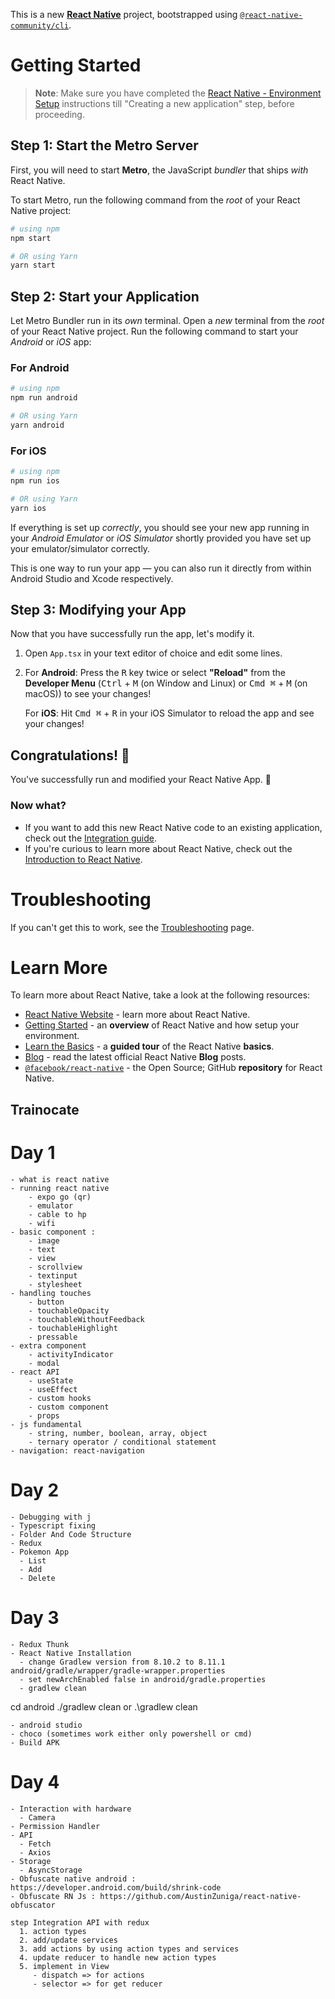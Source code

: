This is a new [**React Native**](https://reactnative.dev) project, bootstrapped using [`@react-native-community/cli`](https://github.com/react-native-community/cli).

# Getting Started

>**Note**: Make sure you have completed the [React Native - Environment Setup](https://reactnative.dev/docs/environment-setup) instructions till "Creating a new application" step, before proceeding.

## Step 1: Start the Metro Server

First, you will need to start **Metro**, the JavaScript _bundler_ that ships _with_ React Native.

To start Metro, run the following command from the _root_ of your React Native project:

```bash
# using npm
npm start

# OR using Yarn
yarn start
```

## Step 2: Start your Application

Let Metro Bundler run in its _own_ terminal. Open a _new_ terminal from the _root_ of your React Native project. Run the following command to start your _Android_ or _iOS_ app:

### For Android

```bash
# using npm
npm run android

# OR using Yarn
yarn android
```

### For iOS

```bash
# using npm
npm run ios

# OR using Yarn
yarn ios
```

If everything is set up _correctly_, you should see your new app running in your _Android Emulator_ or _iOS Simulator_ shortly provided you have set up your emulator/simulator correctly.

This is one way to run your app — you can also run it directly from within Android Studio and Xcode respectively.

## Step 3: Modifying your App

Now that you have successfully run the app, let's modify it.

1. Open `App.tsx` in your text editor of choice and edit some lines.
2. For **Android**: Press the <kbd>R</kbd> key twice or select **"Reload"** from the **Developer Menu** (<kbd>Ctrl</kbd> + <kbd>M</kbd> (on Window and Linux) or <kbd>Cmd ⌘</kbd> + <kbd>M</kbd> (on macOS)) to see your changes!

   For **iOS**: Hit <kbd>Cmd ⌘</kbd> + <kbd>R</kbd> in your iOS Simulator to reload the app and see your changes!

## Congratulations! :tada:

You've successfully run and modified your React Native App. :partying_face:

### Now what?

- If you want to add this new React Native code to an existing application, check out the [Integration guide](https://reactnative.dev/docs/integration-with-existing-apps).
- If you're curious to learn more about React Native, check out the [Introduction to React Native](https://reactnative.dev/docs/getting-started).

# Troubleshooting

If you can't get this to work, see the [Troubleshooting](https://reactnative.dev/docs/troubleshooting) page.

# Learn More

To learn more about React Native, take a look at the following resources:

- [React Native Website](https://reactnative.dev) - learn more about React Native.
- [Getting Started](https://reactnative.dev/docs/environment-setup) - an **overview** of React Native and how setup your environment.
- [Learn the Basics](https://reactnative.dev/docs/getting-started) - a **guided tour** of the React Native **basics**.
- [Blog](https://reactnative.dev/blog) - read the latest official React Native **Blog** posts.
- [`@facebook/react-native`](https://github.com/facebook/react-native) - the Open Source; GitHub **repository** for React Native.



## Trainocate
# Day 1
```
- what is react native 
- running react native
    - expo go (qr)
    - emulator
    - cable to hp
    - wifi
- basic component : 
    - image
    - text
    - view
    - scrollview
    - textinput
    - stylesheet
- handling touches
    - button
    - touchableOpacity
    - touchableWithoutFeedback
    - touchableHighlight
    - pressable
- extra component
    - activityIndicator
    - modal
- react API
    - useState
    - useEffect
    - custom hooks
    - custom component
    - props
- js fundamental
    - string, number, boolean, array, object
    - ternary operator / conditional statement
- navigation: react-navigation 
```

# Day 2
```
- Debugging with j
- Typescript fixing
- Folder And Code Structure
- Redux
- Pokemon App
  - List
  - Add
  - Delete
```


# Day 3
```
- Redux Thunk
- React Native Installation
  - change Gradlew version from 8.10.2 to 8.11.1 android/gradle/wrapper/gradle-wrapper.properties
  - set newArchEnabled false in android/gradle.properties
  - gradlew clean
  ```
  cd android
  ./gradlew clean or .\gradlew clean
  ```
  - android studio
  - choco (sometimes work either only powershell or cmd)
- Build APK
```


# Day 4
```
- Interaction with hardware
  - Camera
- Permission Handler
- API
  - Fetch
  - Axios
- Storage
  - AsyncStorage
- Obfuscate native android : https://developer.android.com/build/shrink-code
- Obfuscate RN Js : https://github.com/AustinZuniga/react-native-obfuscator
```


```
step Integration API with redux
  1. action types
  2. add/update services
  3. add actions by using action types and services
  4. update reducer to handle new action types
  5. implement in View
     - dispatch => for actions
     - selector => for get reducer
```
